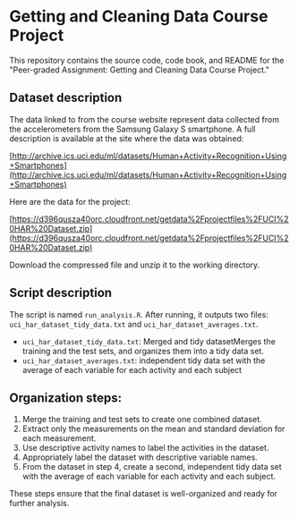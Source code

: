 # Getting and Cleaning Data Course Project

This repository contains the source code, code book, and README for the "Peer-graded Assignment: Getting and Cleaning Data Course Project."

## Dataset description

The data linked to from the course website represent data collected from the accelerometers from the Samsung Galaxy S smartphone. A full description is available at the site where the data was obtained:

[http://archive.ics.uci.edu/ml/datasets/Human+Activity+Recognition+Using+Smartphones](http://archive.ics.uci.edu/ml/datasets/Human+Activity+Recognition+Using+Smartphones)
 

Here are the data for the project:
 
[https://d396qusza40orc.cloudfront.net/getdata%2Fprojectfiles%2FUCI%20HAR%20Dataset.zip](https://d396qusza40orc.cloudfront.net/getdata%2Fprojectfiles%2FUCI%20HAR%20Dataset.zip)

Download the compressed file and unzip it to the working directory.

## Script description

The script is named `run_analysis.R`. After running, it outputs two files: `uci_har_dataset_tidy_data.txt` and `uci_har_dataset_averages.txt`.

- `uci_har_dataset_tidy_data.txt`: Merged and tidy datasetMerges the training and the test sets, and organizes them into a tidy data set.
- `uci_har_dataset_averages.txt`:  independent tidy data set with the average of each variable for each activity and each subject

## Organization steps:

1. Merge the training and test sets to create one combined dataset.
2. Extract only the measurements on the mean and standard deviation for each measurement.
3. Use descriptive activity names to label the activities in the dataset.
4. Appropriately label the dataset with descriptive variable names.
5. From the dataset in step 4, create a second, independent tidy data set with the average of each variable for each activity and each subject. 

These steps ensure that the final dataset is well-organized and ready for further analysis.
